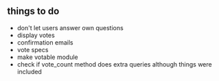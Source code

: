 things to do
----
- don't let users answer own questions
- display votes
- confirmation emails
- vote specs
- make votable module
- check if vote_count method does extra queries although things were included
